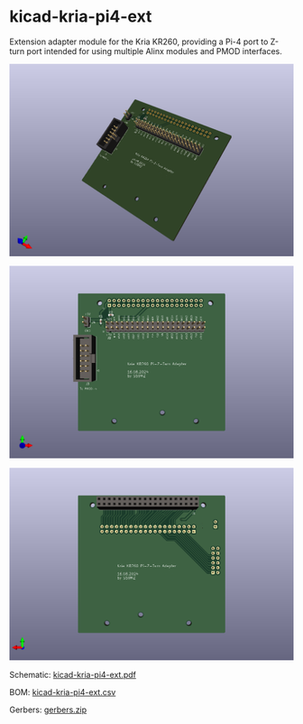 # kicad-kria-pi4-ext
Extension adapter module for the Kria KR260, providing a Pi-4 port to Z-turn port intended for using multiple Alinx modules and PMOD interfaces.


![alt text](kicad-kria-pi4-ext_3d.png)

![alt text](kicad-kria-pi4-ext_top.png)

![alt text](kicad-kria-pi4-ext_bot.png)

Schematic:
[kicad-kria-pi4-ext.pdf](kicad-kria-pi4-ext.pdf)

BOM:
[kicad-kria-pi4-ext.csv](kicad-kria-pi4-ext.csv)

Gerbers:
[gerbers.zip](https://github.com/s59mz/kicad-kria-pi4-ext/raw/main/gerbers.zip)

